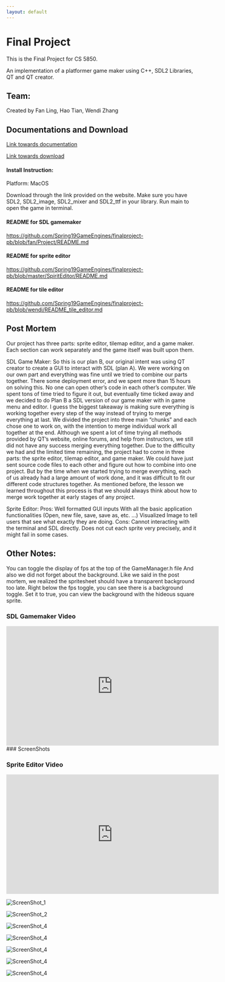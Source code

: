 ```yaml
--- 
layout: default
---  
```


# Final Project

This is the Final Project for CS 5850.

An implementation of a platformer game maker using C++, SDL2 Libraries, QT and QT creator. 

## Team:
Created by Fan Ling, Hao Tian, Wendi Zhang

## Documentations and Download
[Link towards documentation](https://flynn2016.github.io/finalproject_doc)

[Link towards download](https://github.com/Spring19GameEngines/finalproject-pb/tree/master)

#### Install Instruction:  
Platform: MacOS

Download through the link provided on the website. Make sure you have SDL2, SDL2_image, SDL2_mixer and  SDL2_ttf in your library. Run main to open the game in terminal. 

#### README for SDL gamemaker
https://github.com/Spring19GameEngines/finalproject-pb/blob/fan/Project/README.md
#### README for sprite editor
https://github.com/Spring19GameEngines/finalproject-pb/blob/master/SpiritEditor/README.md
#### README for tile editor
https://github.com/Spring19GameEngines/finalproject-pb/blob/wendi/README_tile_editor.md


## Post Mortem 
Our project has three parts: sprite editor, tilemap editor, and a game maker. Each section can work separately and the game itself was built upon them.

SDL Game Maker:
So this is our plan B, our original intent was using QT creator to create a GUI to interact with SDL (plan A). We were working on our own part and everything was fine until we tried to combine our parts together. There some deployment error, and we spent more than 15 hours on solving this. No one can open other’s code in each other’s computer. We spent tons of time tried to figure it out, but eventually time ticked away and we decided to do Plan B a SDL version of our game maker with in game menu and editor.  I guess the biggest takeaway is making sure everything is working together every step of the way instead of trying to merge everything at last.
We divided the project into three main “chunks” and each chose one to work on, with the intention to merge individual work all together at the end. Although we spent a lot of time trying all methods provided by QT’s website, online forums, and help from instructors, we still did not have any success merging everything together. Due to the difficulty we had and the limited time remaining, the project had to come in three parts: the sprite editor, tilemap editor, and game maker. We could have just sent source code files to each other and figure out how to combine into one project. But by the time when we started trying to merge everything, each of us already had a large amount of work done, and it was difficult to fit our different code structures together. As mentioned before, the lesson we learned throughout this process is that we should always think about how to merge work together at early stages of any project.


Sprite Editor:
Pros: 
Well formatted GUI inputs
With all the basic application functionalities (Open, new file, save, save as, etc. ...)
Visualized Image to tell users that see what exactly they are doing.
Cons:
Cannot interacting with the terminal and SDL directly.
Does not cut each sprite very precisely, and it might fail in some cases.


## Other Notes:
You can toggle the display of fps at the top of the GameManager.h file
And also we did not forget about the background. Like we said in the post mortem, we realized the spritesheet should have a transparent background too late. Right below the fps toggle, you can see there is a background toggle. Set it to true, you can view the background with the hideous square sprite.

### SDL Gamemaker Video 
<iframe width="560" height="315" src="https://www.youtube.com/embed/pu8Gnf25rqk" frameborder="0" allow="accelerometer; autoplay; encrypted-media; gyroscope; picture-in-picture" allowfullscreen></iframe>
### ScreenShots

### Sprite Editor Video 
<iframe width="560" height="315" src="https://www.youtube.com/embed/hgs5ZfBekn8" frameborder="0" allow="accelerometer; autoplay; encrypted-media; gyroscope; picture-in-picture" allowfullscreen></iframe>



![ScreenShot_1](./Image/image_1.png)

![ScreenShot_2](./Image/image_2.png)

![ScreenShot_4](./Image/image_4.jpg)

![ScreenShot_4](./Image/image_5.jpg)

![ScreenShot_4](./Image/image_6.jpg)

![ScreenShot_4](./Image/image_7.jpg)

![ScreenShot_4](./Image/image_8.jpg)




